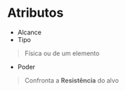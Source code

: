 # Atributos

* Alcance
* Tipo
> Física ou de um elemento
* Poder
> Confronta a **Resistência** do alvo